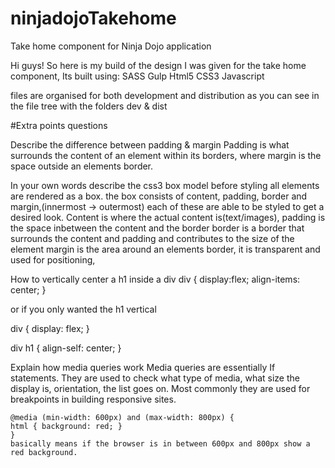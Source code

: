 # ninjadojoTakehome
Take home component for Ninja Dojo application

Hi guys!
So here is my build of the design I was given for the take home component,
Its built using:
  SASS
  Gulp
  Html5
  CSS3
  Javascript
  
files are organised for both development and distribution as you can see in the file tree with the folders dev & dist

#Extra points questions

Describe the difference between padding & margin
  Padding is what surrounds the content of an element within its borders,
   where margin is the space outside an elements border.
   
In your own words describe the css3 box model
  before styling all elements are rendered as a box. the box consists of 
  content, padding, border and margin,(innermost -> outermost) each of these are able to be styled to
  get a desired look. 
  Content is where the actual content is(text/images),
  padding is the space inbetween the content and the border
  border is a border that surrounds the content and padding and contributes to the size of the element
  margin is the area around an elements border, it is transparent and used for positioning,
  
How to vertically center a h1 inside a div
  div {
  display:flex;
  align-items: center; 
  }
  
  or if you only wanted the h1 vertical
  
  div {
  display: flex;
  }
  
  div h1 {
  align-self: center;
  }
  
  Explain how media queries work 
    Media queries are essentially If statements. They are used to check what type of media, 
    what size the display is, orientation, the list goes on. Most commonly they are used
    for breakpoints in building responsive sites. 
    
    @media (min-width: 600px) and (max-width: 800px) {
    html { background: red; }
    }
    basically means if the browser is in between 600px and 800px show a red background.
  



